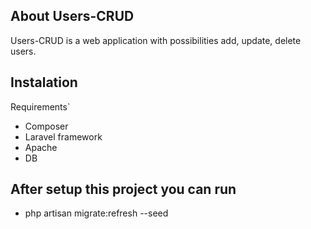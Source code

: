 ## About Users-CRUD

Users-CRUD is a web application with possibilities add, update, delete users.

## Instalation

Requirements`

- Composer
- Laravel framework
- Apache 
- DB 

## After setup this project you can run 

- php artisan migrate:refresh --seed

